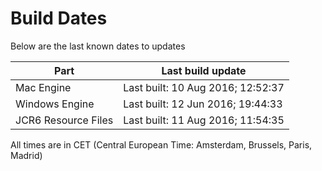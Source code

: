 # Build Dates

Below are the last known dates to updates

Part | Last build update
-----|-----
Mac Engine | Last built: 10 Aug 2016; 12:52:37
Windows Engine | Last built: 12 Jun 2016; 19:44:33
JCR6 Resource Files | Last built: 11 Aug 2016; 11:54:35
All times are in CET (Central European Time: Amsterdam, Brussels, Paris, Madrid)



